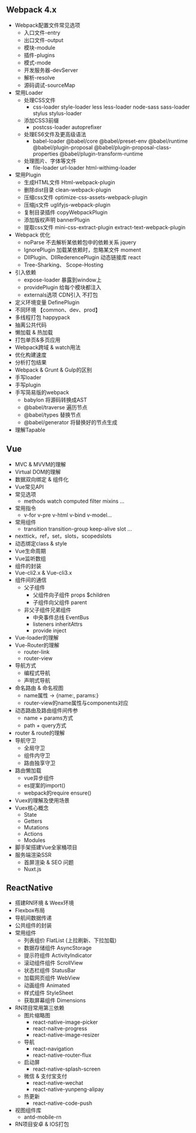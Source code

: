## Webpack 4.x

* Webpack配置文件常见选项
  * 入口文件-entry
  * 出口文件-output
  * 模块-module
  * 插件-plugins
  * 模式-mode
  * 开发服务器-devServer
  * 解析-resolve
  * 源码调试-sourceMap
* 常用Loader
  * 处理CSS文件
    * css-loader style-loader less less-loader node-sass sass-loader stylus stylus-loader
  * 添加CSS3前缀
    * postcss-loader autoprefixer
  * 处理ES6文件及更高级语法
    * babel-loader @babel/core @babel/preset-env @babel/runtime  @babel/plugin-proposal @babel/plugin-proposal-class-properties  @babel/plugin-transform-runtime
  * 处理图片、字体等文件
    * file-loader url-loader html-withimg-loader
* 常用Plugin
  * 生成HTML文件 Html-webpack-plugin
  * 删除dist目录 clean-webpack-plugin
  * 压缩css文件 optimize-css-assets-webpack-plugin
  * 压缩js文件 uglifyjs-webpack-plugin
  * 复制目录插件 copyWebpackPlugin
  * 添加版权声明 bannerPlugin
  * 提取css文件 mini-css-extract-plugin extract-text-webpack-plugin
* Webpack 优化
  * noParse 不去解析某依赖包中的依赖关系 jquery
  * IgnorePlugin 加载某依赖时，忽略某文件 moment
  * DllPlugin、DllRederencePlugin 动态链接库 react
  * Tree-Sharking、 Scope-Hosting
* 引入依赖
  * expose-loader 暴露到window上
  * providePlugin 给每个模块都注入
  * externals选项 CDN引入 不打包
* 定义环境变量 DefinePlugin
* 不同环境 【common、dev、prod】
* 多线程打包 happypack
* 抽离公共代码
* 懒加载 & 热加载
* 打包单页&多页应用
* Webpack跨域 & watch用法
* 优化构建速度
* 分析打包结果
* Webpack & Grunt & Gulp的区别
* 手写loader
* 手写plugin
* 手写简易版的webpack
  * babylon 将源码转换成AST
  * @babel/traverse 遍历节点
  * @babel/types 替换节点
  * @babel/generator 将替换好的节点生成
* 理解Tapable



## Vue

* MVC & MVVM的理解
* Virtual DOM的理解
* 数据双向绑定 & 组件化
* Vue常见API
* 常见选项
  * methods watch computed filter mixins ...
* 常用指令
  * v-for v-pre v-html v-bind v-model...
* 常用组件
  * transition transition-group keep-alive slot ...
* nexttick，ref，set，slots，scopedslots
* 动态绑定class & style
* Vue生命周期
* Vue监听数组
* 组件的封装
* Vue-cli2.x & Vue-cli3.x
* 组件间的通信
  * 父子组件
    * 父组件向子组件 props $children
    * 子组件向父组件 parent
  * 非父子组件兄弟组件
    * 中央事件总线 EventBus
    * listeners inheritAttrs
    * provide inject
* Vue-loader的理解
* Vue-Router的理解
  * router-link
  * router-view
* 导航方式
  * 编程式导航
  * 声明式导航
* 命名路由 & 命名视图
  * name属性 -> {name:, params:}
  * router-view的name属性与components对应
* 动态路由及路由组件间传参
  * name + params方式
  * path + query方式
* router & route的理解
* 导航守卫
  * 全局守卫
  * 组件内守卫
  * 路由独享守卫
* 路由懒加载
  * vue异步组件
  * es提案的import()
  * webpack的require ensure()
* Vuex的理解及使用场景
* Vuex核心概念
  * State
  * Getters
  * Mutations
  * Actions
  * Modules
* 脚手架搭建Vue全家桶项目
* 服务端渲染SSR
  * 首屏渲染 & SEO 问题
  * Nuxt.js



## ReactNative

* 搭建RN环境 & Weex环境
* Flexbox布局
* 导航间数据传递
* 公共组件的封装
* 常用组件
  * 列表组价 FlatList (上拉刷新、下拉加载)
  * 数据存储组件 AsyncStorage
  * 提示符组件 ActivityIndicator
  * 滚动组件组件 ScrollView
  * 状态栏组件 StatusBar
  * 加载网页组件 WebView
  * 动画组件 Animated
  * 样式组件 StyleSheet
  * 获取屏幕组件 Dimensions
* RN项目常用第三依赖
  * 图片缩略图
    * react-native-image-picker
    * react-naitve-progress
    * react-native-image-resizer
  * 导航
    * react-navigation
    * react-native-router-flux
  * 启动屏
    * react-native-splash-screen
  * 微信 & 支付宝支付
    * react-native-wechat
    * react-native-yunpeng-alipay
  * 热更新
    * react-native-code-push
* 视图组件库
  * antd-mobile-rn
* RN项目安卓 & IOS打包